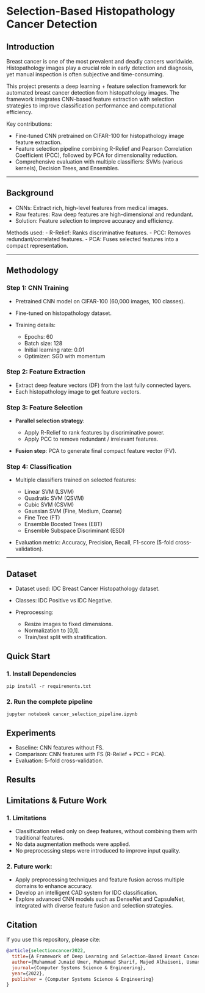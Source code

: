 # Selection-Based Histopathology Cancer Detection

## Introduction
Breast cancer is one of the most prevalent and deadly cancers worldwide. Histopathology images play a crucial role in early detection and diagnosis, yet manual inspection is often subjective and time-consuming.

This project presents a deep learning + feature selection framework for automated breast cancer detection from histopathology images. The framework integrates CNN-based feature extraction with selection strategies to improve classification performance and computational efficiency.

Key contributions:

- Fine-tuned CNN pretrained on CIFAR-100 for histopathology image feature extraction.
- Feature selection pipeline combining R-Relief and Pearson Correlation Coefficient (PCC), followed by PCA for dimensionality reduction.
- Comprehensive evaluation with multiple classifiers: SVMs (various kernels), Decision Trees, and Ensembles.

---

## Background

- CNNs: Extract rich, high-level features from medical images.
- Raw features: Raw deep features are high-dimensional and redundant.
- Solution: Feature selection to improve accuracy and efficiency.

Methods used:
    - R-Relief: Ranks discriminative features.
    - PCC: Removes redundant/correlated features.
    - PCA: Fuses selected features into a compact representation.

---

## Methodology
### Step 1: CNN Training
- Pretrained CNN model on CIFAR-100 (60,000 images, 100 classes).
- Fine-tuned on histopathology dataset.
- Training details:
    
    - Epochs: 60
    - Batch size: 128
    - Initial learning rate: 0.01
    - Optimizer: SGD with momentum

### Step 2: Feature Extraction
- Extract deep feature vectors (DF) from the last fully connected layers.
- Each histopathology image to get feature vectors.

### Step 3: Feature Selection
- **Parallel selection strategy**:

    - Apply R-Relief to rank features by discriminative power.
    - Apply PCC to remove redundant / irrelevant features.

- **Fusion step**: PCA to generate final compact feature vector (FV).

### Step 4: Classification
- Multiple classifiers trained on selected features:

    - Linear SVM (LSVM)
    - Quadratic SVM (QSVM)
    - Cubic SVM (CSVM)
    - Gaussian SVM (Fine, Medium, Coarse)
    - Fine Tree (FT)
    - Ensemble Boosted Trees (EBT)
    - Ensemble Subspace Discriminant (ESD)

- Evaluation metric: Accuracy, Precision, Recall, F1-score (5-fold cross-validation).

---

## Dataset
- Dataset used: IDC Breast Cancer Histopathology dataset.
- Classes: IDC Positive vs IDC Negative.
- Preprocessing:

    - Resize images to fixed dimensions.
    - Normalization to [0,1].
    - Train/test split with stratification.

## Quick Start

### 1. Install Dependencies
```
pip install -r requirements.txt
```

### 2. Run the complete pipeline
```
jupyter notebook cancer_selection_pipeline.ipynb
```

## Experiments
- Baseline: CNN features without FS.
- Comparison: CNN features with FS (R-Relief + PCC + PCA).
- Evaluation: 5-fold cross-validation.

## Results

## Limitations & Future Work

### 1. Limitations
- Classification relied only on deep features, without combining them with traditional features.
- No data augmentation methods were applied.
- No preprocessing steps were introduced to improve input quality.

### 2. Future work:
- Apply preprocessing techniques and feature fusion across multiple domains to enhance accuracy.
- Develop an intelligent CAD system for IDC classification.
- Explore advanced CNN models such as DenseNet and CapsuleNet, integrated with diverse feature fusion and selection strategies.

## Citation
If you use this repository, please cite:

```bibtex
@article{selectioncancer2022,
  title={A Framework of Deep Learning and Selection-Based Breast Cancer Detection from Histopathology Images},
  author={Muhammad Junaid Umer, Muhammad Sharif, Majed Alhaisoni, Usman Tariq, Ye Jin Kim and Byoungchol Chang},
  journal={Computer Systems Science & Engineering},
  year={2022},
  publisher = {Computer Systems Science & Engineering}
}
```